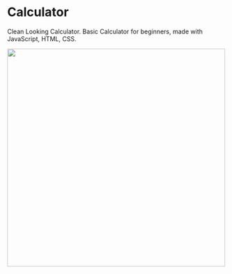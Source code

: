 # Calculator
Clean Looking Calculator.
Basic Calculator for beginners, made with JavaScript, HTML, CSS.

<img src="https://user-images.githubusercontent.com/64252451/119336144-e2c5ad00-bcaa-11eb-93bd-661d0f3386b8.png" width="500px">
